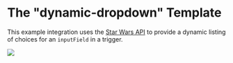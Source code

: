 # The "dynamic-dropdown" Template

This example integration uses the [Star Wars API](https://swapi.info/) to provide a dynamic listing of choices for an `inputField` in a trigger.

![](https://cdn.zappy.app/d985065c5098089795d9b60c77791e12.png)

